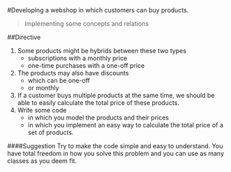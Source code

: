 #Developing a webshop in which customers can buy products. 

> Implementing some concepts and relations

##Directive
1. Some products might be hybrids between these two types
    * subscriptions with a monthly price
    * one-time purchases with a one-off price
2. The products may also have discounts
    * which can be one-off 
    * or monthly  
3. If a customer buys multiple products at the same time, we should be able to easily calculate the total price of these products.
4. Write some code 
    * in which you model the products and their prices
    * in which you implement an easy way to calculate the total price of a set of products. 

####Suggestion
Try to make the code
simple and easy to understand. You have total freedom in how you solve this problem and you
can use as many classes as you deem fit.